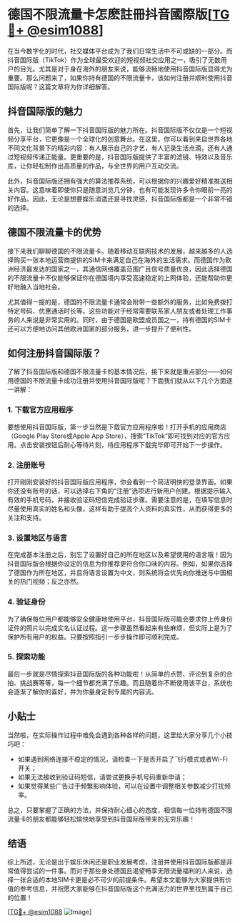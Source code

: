 # 德国不限流量卡怎麽註冊抖音國際版[[TG💪+ @esim1088](https://t.me/s/esim1088)]

在当今数字化的时代，社交媒体平台成为了我们日常生活中不可或缺的一部分。而抖音国际版（TikTok）作为全球最受欢迎的短视频社交应用之一，吸引了无数用户的目光。尤其是对于身在海外的朋友来说，能够流畅地使用抖音国际版显得尤为重要。那么问题来了，如果你持有德国的不限流量卡，该如何注册并顺利使用抖音国际版呢？这篇文章将为你详细解答。

## 抖音国际版的魅力

首先，让我们简单了解一下抖音国际版的魅力所在。抖音国际版不仅仅是一个短视频分享平台，它更像是一个全球化的创意舞台。在这里，你可以看到来自世界各地不同文化背景下的精彩内容：有人展示自己的才艺，有人记录生活点滴，还有人通过短视频传递正能量。更重要的是，抖音国际版提供了丰富的滤镜、特效以及音乐库，让你轻松制作出高质量的作品，与全世界的用户互动交流。

此外，抖音国际版还拥有强大的算法推荐系统，可以根据你的兴趣爱好精准推送相关内容。这意味着即使你只是随意浏览几分钟，也有可能发现许多令你眼前一亮的好作品。因此，无论是想要娱乐消遣还是寻找灵感，抖音国际版都是一个非常不错的选择。

## 德国不限流量卡的优势

接下来我们聊聊德国的不限流量卡。随着移动互联网技术的发展，越来越多的人选择购买一张本地运营商提供的SIM卡来满足自己在海外的生活需求。而德国作为欧洲经济最发达的国家之一，其通信网络覆盖范围广且信号质量优良，因此选择德国的不限流量卡不仅能够保证你在德国境内享受高速稳定的上网体验，还能帮助你更好地融入当地社会。

尤其值得一提的是，德国的不限流量卡通常会附带一些额外的服务，比如免费拨打特定号码、优惠通话时长等。这些功能对于经常需要联系家人朋友或者处理工作事务的人来说是非常实用的。同时，由于德国是欧盟成员国之一，持有德国的SIM卡还可以方便地访问其他欧洲国家的部分服务，进一步提升了便利性。

## 如何注册抖音国际版？

了解了抖音国际版和德国不限流量卡的基本情况后，接下来就是重点部分——如何用德国的不限流量卡成功注册并使用抖音国际版呢？下面我们就从以下几个方面逐一讲解：

### 1. 下载官方应用程序

要想使用抖音国际版，第一步当然是下载官方应用程序啦！打开手机的应用商店（Google Play Store或Apple App Store），搜索“TikTok”即可找到对应的官方应用。点击安装按钮后耐心等待片刻，待应用程序下载完毕即可开始下一步操作。

### 2. 注册账号

打开刚刚安装好的抖音国际版应用程序，你会看到一个简洁明快的登录界面。如果你还没有账号的话，可以选择右下角的“注册”选项进行新用户创建。根据提示输入有效的手机号码，并接收验证码短信完成验证步骤。需要注意的是，在填写信息时尽量使用真实的姓名和头像，这样有助于提高个人资料的真实性，从而获得更多的关注和支持。

### 3. 设置地区与语言

在完成基本注册之后，别忘了设置好自己的所在地区以及希望使用的语言哦！因为抖音国际版会根据你设定的信息为你推荐更符合你口味的内容。例如，如果你选择了德国作为所在地区，并且将语言设置为中文，则系统将会优先向你推送与中国相关的热门视频；反之亦然。

### 4. 验证身份

为了确保每位用户都能够安全健康地使用平台，抖音国际版可能会要求你上传身份证件的照片以完成实名认证过程。这一步骤虽然看起来有些麻烦，但实际上是为了保护所有用户的权益。只要按照指引一步步操作即可顺利完成。

### 5. 探索功能

最后一步就是尽情探索抖音国际版的各种功能啦！从简单的点赞、评论到复杂的合拍、挑战赛等等，每一个细节都充满了乐趣。而且随着你不断使用该平台，系统也会逐渐了解你的喜好，并为你量身定制专属的内容流。

## 小贴士

当然啦，在实际操作过程中难免会遇到各种各样的问题，这里给大家分享几个小技巧吧：

- 如果遇到网络连接不稳定的情况，请检查一下是否开启了飞行模式或者Wi-Fi开关；
- 如果无法接收到验证码短信，请尝试更换手机号码重新申请；
- 如果觉得某些广告过于频繁影响体验，可以在设置中调整相关参数减少打扰频率。

总之，只要掌握了正确的方法，并保持耐心细心的态度，相信每一位持有德国不限流量卡的朋友都能够轻松愉快地享受到抖音国际版带来的无穷乐趣！

## 结语

综上所述，无论是出于娱乐休闲还是职业发展考虑，注册并使用抖音国际版都是非常值得尝试的一件事。而对于那些身处德国且渴望畅享无限流量福利的人来说，选择一张合适的本地SIM卡更是必不可少的前提条件。希望本文能够为大家提供有价值的参考信息，并祝愿大家能够在抖音国际版这个充满活力的世界里找到属于自己的位置！

[[TG💪+ @esim1088](https://t.me/s/esim1088) ![Image](https://i.postimg.cc/4NQfJmqS/Snipaste-2025-05-13-00-14-12.png)]